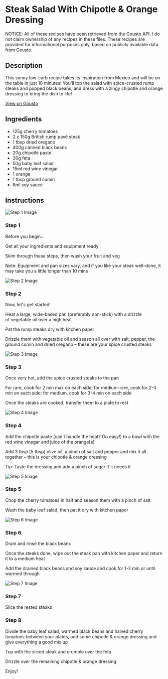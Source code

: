 # Steak Salad With Chipotle & Orange Dressing

NOTICE: All of these recipes have been retrieved from the Gousto API. I do not claim ownership of any recipes in these files. These recipes are provided for informational purposes only, based on publicly available data from Gousto.

## Description

This sunny low-carb recipe takes its inspiration from Mexico and will be on the table in just 10 minutes! You'll top the salad with spice-crusted rump steaks and popped black beans, and dress with a zingy chipotle and orange dressing to bring the dish to life!

[View on Gousto](https://www.gousto.co.uk/recipes/cookbook/steak-salad-with-chipotle-orange-dressing)

## Ingredients

- 125g cherry tomatoes
- 2 x 150g British rump pavé steak
- 1 tbsp dried oregano
- 400g canned black beans
- 20g chipotle paste
- 30g feta
- 50g baby leaf salad
- 15ml red wine vinegar
- 1 orange
- 1 tbsp ground cumin
- 8ml soy sauce

## Instructions

![Step 1 Image](https://production-media.gousto.co.uk/cms/recipe-step-image/Admin10mm-Step-1-1646759008488-x200.jpg)

### Step 1

Before you begin...

Get all your ingredients and equipment ready

Skim through these steps, then wash your fruit and veg

Note: Equipment and pan sizes vary, and if you like your steak well-done, it may take you a little longer than 10 mins

![Step 2 Image](https://production-media.gousto.co.uk/cms/recipe-step-image/Step-2-1646759017136-x200.jpg)

### Step 2

Now, let's get started!

Heat a large, wide-based pan (preferably non-stick) with a drizzle of vegetable oil over a high heat

Pat the rump steaks dry with kitchen paper

Drizzle them with vegetable oil and season all over with salt, pepper, the ground cumin and dried oregano – these are your spice crusted steaks

![Step 3 Image](https://production-media.gousto.co.uk/cms/recipe-step-image/Step-3-1646759028986-x200.jpg)

### Step 3

Once very hot, add the spice crusted steaks to the pan

For rare, cook for 2 min max on each side; for medium-rare, cook for 2-3 min on each side; for medium, cook for 3-4 min on each side

Once the steaks are cooked, transfer them to a plate to rest

![Step 4 Image](https://production-media.gousto.co.uk/cms/recipe-step-image/Step-4-1646759039119-x200.jpg)

### Step 4

Add the chipotle paste (can't handle the heat? Go easy!) to a bowl with the red wine vinegar and juice of the orange<span class="text-danger">[s]</span>

Add 3 tbsp <span class="text-danger">[5 tbsp]</span> olive oil, a pinch of salt and pepper and mix it all together – this is your chipotle & orange dressing

Tip: Taste the dressing and add a pinch of sugar if it needs it

![Step 5 Image](https://production-media.gousto.co.uk/cms/recipe-step-image/Step-5-1646759047271-x200.jpg)

### Step 5

Chop the cherry tomatoes in half and season them with a pinch of salt

Wash the baby leaf salad, then pat it dry with kitchen paper

![Step 6 Image](https://production-media.gousto.co.uk/cms/recipe-step-image/Step-6-1646759056332-x200.jpg)

### Step 6

Drain and rinse the black beans

Once the steaks done, wipe out the steak pan with kitchen paper and return it to a medium heat

Add the drained black beans and soy sauce and cook for 1-2 min or until warmed through

![Step 7 Image](https://production-media.gousto.co.uk/cms/recipe-step-image/Step-7-1646759065000-x200.jpg)

### Step 7

Slice the rested steaks

### Step 8

Divide the baby leaf salad, warmed black beans and halved cherry tomatoes between your plates, add some chipotle & orange dressing and give everything a good mix up

Top with the sliced steak and crumble over the feta

Drizzle over the remaining chipotle & orange dressing

Enjoy!

